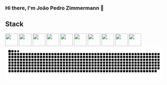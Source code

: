 ### Hi there, I'm João Pedro Zimmermann 👋

## Stack
<img id="python" src="https://cdn.jsdelivr.net/gh/devicons/devicon/icons/python/python-original.svg" width="40" height="40"/>
<img id="fastapi" src="https://cdn.jsdelivr.net/gh/devicons/devicon/icons/fastapi/fastapi-original.svg" width="40" height="40"/>
<img id="php" src="https://cdn.jsdelivr.net/gh/devicons/devicon/icons/php/php-original.svg" width="40" height="40"/>
<img id="react" src="https://cdn.jsdelivr.net/gh/devicons/devicon/icons/react/react-original.svg" width="40" height="40"/>
<img id="javascript" src="https://cdn.jsdelivr.net/gh/devicons/devicon/icons/javascript/javascript-original.svg" width="40" height="40"/>
<img id="jquery" src="https://cdn.jsdelivr.net/gh/devicons/devicon/icons/jquery/jquery-original.svg" width="40" height="40"/>
<img id="aws" src="https://cdn.jsdelivr.net/gh/devicons/devicon@latest/icons/amazonwebservices/amazonwebservices-original-wordmark.svg" width="40" height="40"/>
<img id="postgres" src="https://cdn.jsdelivr.net/gh/devicons/devicon/icons/postgresql/postgresql-original.svg" width="40" height="40"/>
<img id="mysql" src="https://cdn.jsdelivr.net/gh/devicons/devicon/icons/mysql/mysql-original.svg" width="40" height="40"/>
<img id="git" src="https://cdn.jsdelivr.net/gh/devicons/devicon/icons/git/git-original.svg" width="40" height="40"/>

<picture>
  <source media="(prefers-color-scheme: dark)" srcset="https://raw.githubusercontent.com/joao-pedro-zimmermann/joao-pedro-zimmermann/output/github-contribution-grid-snake.svg" />
  <img alt="github-snake" src="https://raw.githubusercontent.com/joao-pedro-zimmermann/joao-pedro-zimmermann/output/github-contribution-grid-snake.svg" />
</picture>
